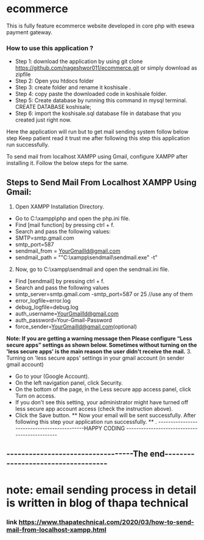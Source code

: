 # ecommerce
This is fully feature ecommerce website developed in core php with esewa payment gateway.
### How to use this application ?
- Step 1: download the application by using git clone https://github.com/nageshwor011/ecommerce.git or simply download as zipfile
- Step 2: Open you htdocs folder  
- Step 3: create folder and rename it koshisale .
- Step 4:  copy paste the downloaded code in koshisale folder.
- Step 5: Create database by running this command in mysql terminal. CREATE DATABASE koshisale;
- Step 6: import the koshisale.sql  database file in database that you created just right now.


Here the application will run but to get mail sending system follow below step Keep patient read it trust me after following this step this application run successfully.

To send mail from localhost XAMPP using Gmail, configure XAMPP after installing it. Follow the below steps for the same.

## Steps to Send Mail From Localhost XAMPP Using Gmail:
1. Open XAMPP Installation Directory.
- Go to C:\xampp\php and open the php.ini file.
- Find [mail function] by pressing ctrl + f.
- Search and pass the following values:
- SMTP=smtp.gmail.com
- smtp_port=587
- sendmail_from = YourGmailId@gmail.com
- sendmail_path = "\"C:\xampp\sendmail\sendmail.exe\" -t"

2. Now, go to C:\xampp\sendmail and open the sendmail.ini file.
- Find [sendmail] by pressing ctrl + f.
- Search and pass the following values
- smtp_server=smtp.gmail.com
-smtp_port=587 or 25 //use any of them
- error_logfile=error.log
- debug_logfile=debug.log
- auth_username=YourGmailId@gmail.com
- auth_password=Your-Gmail-Password
- force_sender=YourGmailId@gmail.com(optional)


**Note: If you are getting a warning message then Please configure “Less secure apps” settings as shown below. Sometimes without turning on the 'less secure apps' is the main reason the user didn't receive the mail.**
3. Turning on 'less secure apps' settings in your gmail account (in sender gmail account)
- Go to your (Google Account).
- On the left navigation panel, click Security.
- On the bottom of the page, in the Less secure app access panel, click Turn on access.
- If you don't see this setting, your administrator might have turned off less secure app account access (check the instruction above).
- Click the Save button.
** Now your email will be sent successfully. After following this step your application run successfully. **
. --------------------------------------------HAPPY CODING ----------------------------------------------
## ----------------------------------The end----------------------------------- 
# note: email sending process in detail is written in blog of thapa technical
### link https://www.thapatechnical.com/2020/03/how-to-send-mail-from-localhost-xampp.html



